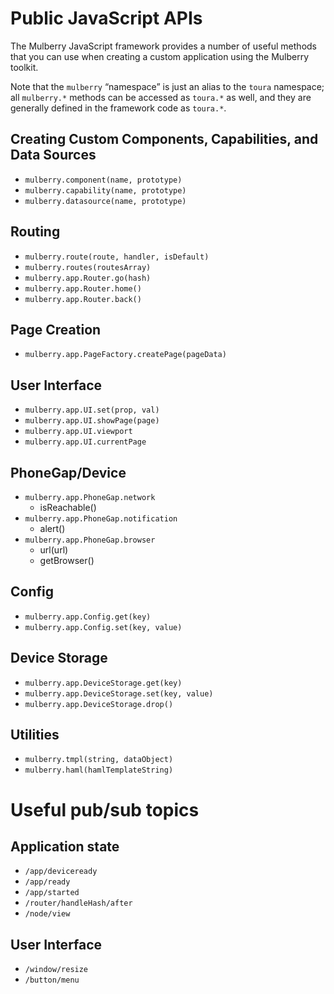 # Public JavaScript APIs

The Mulberry JavaScript framework provides a number of useful methods that you can use when creating a custom application using the Mulberry toolkit. 

Note that the `mulberry` “namespace” is just an alias to the `toura` namespace; all `mulberry.*` methods can be accessed as `toura.*` as well, and they are generally defined in the framework code as `toura.*`.

## Creating Custom Components, Capabilities, and Data Sources

- `mulberry.component(name, prototype)`
- `mulberry.capability(name, prototype)`
- `mulberry.datasource(name, prototype)`

## Routing

- `mulberry.route(route, handler, isDefault)`
- `mulberry.routes(routesArray)`
- `mulberry.app.Router.go(hash)`
- `mulberry.app.Router.home()`
- `mulberry.app.Router.back()`

## Page Creation

- `mulberry.app.PageFactory.createPage(pageData)`

## User Interface

- `mulberry.app.UI.set(prop, val)`
- `mulberry.app.UI.showPage(page)`
- `mulberry.app.UI.viewport`
- `mulberry.app.UI.currentPage`

## PhoneGap/Device

- `mulberry.app.PhoneGap.network`
  - isReachable()
- `mulberry.app.PhoneGap.notification`
  - alert()
- `mulberry.app.PhoneGap.browser`
  - url(url)
  - getBrowser()

## Config

- `mulberry.app.Config.get(key)`
- `mulberry.app.Config.set(key, value)`

## Device Storage

- `mulberry.app.DeviceStorage.get(key)`
- `mulberry.app.DeviceStorage.set(key, value)`
- `mulberry.app.DeviceStorage.drop()`

## Utilities

- `mulberry.tmpl(string, dataObject)`
- `mulberry.haml(hamlTemplateString)`

# Useful pub/sub topics

## Application state

- `/app/deviceready`
- `/app/ready`
- `/app/started`
- `/router/handleHash/after`
- `/node/view`

## User Interface

- `/window/resize`
- `/button/menu`